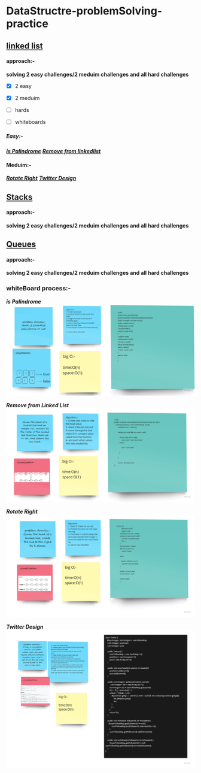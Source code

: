 # DataStructre-problemSolving-practice
## [linked list](https://leetcode.com/tag/linked-list/)
#### approach:-
**solving 2 easy challenges/2 meduim challenges and all hard challenges**
- [X] 2 easy
- [X] 2 meduim
- [ ] hards

-[ ] whiteboards
##### Easy:-
***[is Palindrome](https://leetcode.com/problems/palindrome-linked-list/)***
***[Remove from linkedlist](https://leetcode.com/problems/remove-linked-list-elements/)***
#### Meduim:-
***[Rotate Right](https://leetcode.com/problems/rotate-list/)***
***[Twitter Design](https://leetcode.com/problems/design-twitter/)***

## [Stacks](https://leetcode.com/tag/stack/)
#### approach:-
**solving 2 easy challenges/2 meduim challenges and all hard challenges**

## [Queues](https://leetcode.com/tag/queue/)
#### approach:-
**solving 2 easy challenges/2 meduim challenges and all hard challenges**

### whiteBoard process:-
***is Palindrome***
![](linkedlist1.jpg)

***Remove from Linked List***
![](linkedlist2.jpg)

***Rotate Right***
![](linkedlist3.jpg)

***Twitter Design***
![](linkedlist4.jpg)

